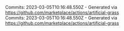 Commits: 2023-03-05T10:16:48.550Z - Generated via https://github.com/marketplace/actions/artificial-grass
<br>
Commits: 2023-03-05T10:16:48.550Z - Generated via https://github.com/marketplace/actions/artificial-grass
<br>
